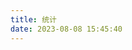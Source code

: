 ```yaml
---
title: 统计
date: 2023-08-08 15:45:40
---
```


<script src="https://npm.elemecdn.com/echarts@4.9.0/dist/echarts.min.js"></script>



<!-- 文章发布时间统计图 -->

<script src="https://npm.elemecdn.com/echarts@4.9.0/dist/echarts.min.js"></script>
<div id="posts-chart" data-start="2020-09" style="border-radius: 8px; height: 300px; padding: 10px;"></div>

<div id="tags-chart" data-length="10" style="border-radius: 8px; height: 300px; padding: 10px;"></div>

<div id="categories-chart" data-parent="true" style="border-radius: 8px; height: 300px; padding: 10px;"></div>





